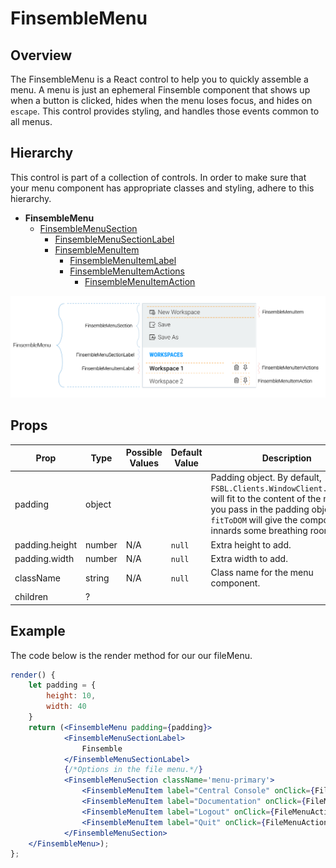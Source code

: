 # FinsembleMenu

## Overview
The FinsembleMenu is a React control to help you to quickly assemble a menu. A menu is just an ephemeral Finsemble component that shows up when a button is clicked, hides when the menu loses focus, and hides on `escape`. This control provides styling, and handles those events common to all menus.

## Hierarchy
This control is part of a collection of controls. In order to make sure that your menu component has appropriate classes and styling, adhere to this hierarchy.
* **FinsembleMenu**
    * [FinsembleMenuSection](../FinsembleMenuSection/README.md)
        * [FinsembleMenuSectionLabel](../FinsembleMenuSectionLabel/README.md)
        * [FinsembleMenuItem](../FinsembleMenuItem/README.md)
            * [FinsembleMenuItemLabel](../FinsembleMenuItemLabel/README.md)
            * [FinsembleMenuItemActions](../FinsembleMenuItemActions/README.md)
                * [FinsembleMenuItemAction](../FinsembleMenuItemAction/README.md)


![](./annotated-menus-transparent.png)
## Props
| Prop               	| Type     	        | Possible Values | Default Value | Description |
|--------------	        |----------------	|-------------	  | ------------- | -------------	|
| padding            	| object   	|                                          	|               	| Padding object. By default, `FSBL.Clients.WindowClient.fitToDOM` will fit to the content of the menu. If you pass in the padding object, `fitToDOM` will give the component's innards some breathing room. |
| padding.height     	| number   	| N/A                                      	| `null`        	| Extra height to add. 	|
| padding.width      	| number   	| N/A                                      	| `null`        	| Extra width to add.  |
| className       | string    | N/A                                               | `null`  | Class name for the menu component. |
| children | ? |

## Example
The code below is the render method for our our fileMenu.
```jsx
render() {
    let padding = {
        height: 10,
        width: 40
    }
    return (<FinsembleMenu padding={padding}>
            <FinsembleMenuSectionLabel>
                Finsemble
            </FinsembleMenuSectionLabel>
            {/*Options in the file menu.*/}
            <FinsembleMenuSection className='menu-primary'>
                <FinsembleMenuItem label="Central Console" onClick={FileMenuActions.showCentralConsole}/>
                <FinsembleMenuItem label="Documentation" onClick={FileMenuActions.spawnDocs}/>
                <FinsembleMenuItem label="Logout" onClick={FileMenuActions.logout}/>
                <FinsembleMenuItem label="Quit" onClick={FileMenuActions.shutdownApplication}/>
            </FinsembleMenuSection>
    </FinsembleMenu>);
};
```

